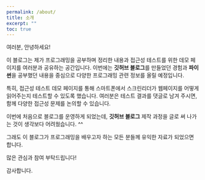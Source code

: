 ```yaml
---
permalink: /about/
title: 소개
excerpt: ""
toc: true
---
```


여러분, 안녕하세요!

이 블로그는 제가 프로그래밍을 공부하며 정리한 내용과 접근성 테스트를 위한 데모 페이지를 여러분과 공유하는 공간입니다. 이번에는 **깃허브 블로그**를 만들었던 경험과 **파이썬**을 공부했던 내용을 중심으로 다양한 프로그래밍 관련 정보를 올릴 예정입니다.

특히, 접근성 테스트 데모 페이지를 통해 스마트폰에서 스크린리더가 웹페이지를 어떻게 읽어주는지 테스트할 수 있도록 했습니다. 여러분은 테스트 결과를 댓글로 남겨 주시면, 함께 다양한 접근성 문제를 논의할 수 있습니다.

이번에 처음으로 블로그를 운영하게 되었는데, **깃허브 블로그** 제작 과정을 글로 써 나가는 것이 생각보다 어려웠습니다. ^^

그래도 이 블로그가 프로그래밍을 배우고자 하는 모든 분들께 유익한 자료가 되었으면 합니다.

많은 관심과 참여 부탁드립니다!

감사합니다.
